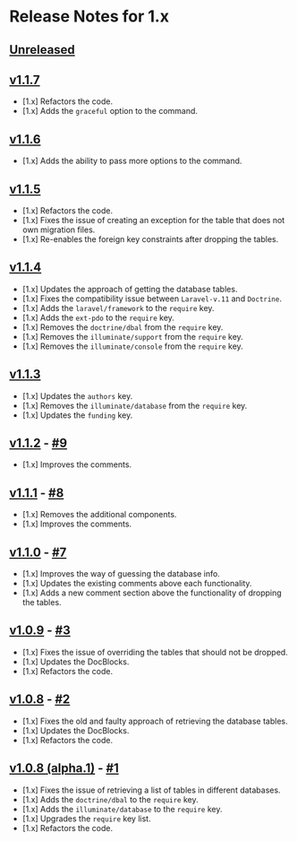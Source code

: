 # Release Notes for 1.x

## [Unreleased](https://github.com/mahmoudmohamedramadan/custom-fresh/compare/v1.1.7...1.x)

## [v1.1.7](https://github.com/mahmoudmohamedramadan/custom-fresh/releases/tag/v1.1.7)

- [1.x] Refactors the code.
- [1.x] Adds the `graceful` option to the command.

## [v1.1.6](https://github.com/mahmoudmohamedramadan/custom-fresh/releases/tag/v1.1.6)

- [1.x] Adds the ability to pass more options to the command.

## [v1.1.5](https://github.com/mahmoudmohamedramadan/custom-fresh/releases/tag/v1.1.5)

- [1.x] Refactors the code.
- [1.x] Fixes the issue of creating an exception for the table that does not own migration files.
- [1.x] Re-enables the foreign key constraints after dropping the tables.

## [v1.1.4](https://github.com/mahmoudmohamedramadan/custom-fresh/releases/tag/v1.1.4)

- [1.x] Updates the approach of getting the database tables.
- [1.x] Fixes the compatibility issue between `Laravel-v.11` and `Doctrine`.
- [1.x] Adds the `laravel/framework` to the `require` key.
- [1.x] Adds the `ext-pdo` to the `require` key.
- [1.x] Removes the `doctrine/dbal` from the `require` key.
- [1.x] Removes the `illuminate/support` from the `require` key.
- [1.x] Removes the `illuminate/console` from the `require` key.

## [v1.1.3](https://github.com/mahmoudmohamedramadan/custom-fresh/releases/tag/v1.1.3)

- [1.x] Updates the `authors` key.
- [1.x] Removes the `illuminate/database` from the `require` key.
- [1.x] Updates the `funding` key.

## [v1.1.2](https://github.com/mahmoudmohamedramadan/custom-fresh/releases/tag/v1.1.2) - [#9](https://github.com/mahmoudmohamedramadan/custom-fresh/pull/9)

- [1.x] Improves the comments.

## [v1.1.1](https://github.com/mahmoudmohamedramadan/custom-fresh/releases/tag/v1.1.1) - [#8](https://github.com/mahmoudmohamedramadan/custom-fresh/pull/8)

- [1.x] Removes the additional components.
- [1.x] Improves the comments.

## [v1.1.0](https://github.com/mahmoudmohamedramadan/custom-fresh/releases/tag/v1.1.0) - [#7](https://github.com/mahmoudmohamedramadan/custom-fresh/pull/7)

- [1.x] Improves the way of guessing the database info.
- [1.x] Updates the existing comments above each functionality.
- [1.x] Adds a new comment section above the functionality of dropping the tables.

## [v1.0.9](https://github.com/mahmoudmohamedramadan/custom-fresh/releases/tag/v1.0.9) - [#3](https://github.com/mahmoudmohamedramadan/custom-fresh/pull/3)

- [1.x] Fixes the issue of overriding the tables that should not be dropped.
- [1.x] Updates the DocBlocks.
- [1.x] Refactors the code.

## [v1.0.8](https://github.com/mahmoudmohamedramadan/custom-fresh/releases/tag/v1.0.8) - [#2](https://github.com/mahmoudmohamedramadan/custom-fresh/pull/2)

- [1.x] Fixes the old and faulty approach of retrieving the database tables.
- [1.x] Updates the DocBlocks.
- [1.x] Refactors the code.

## [v1.0.8 (alpha.1)](https://github.com/mahmoudmohamedramadan/custom-fresh/releases/tag/v1.0.8-alpha.1) - [#1](https://github.com/mahmoudmohamedramadan/custom-fresh/pull/1)

- [1.x] Fixes the issue of retrieving a list of tables in different databases.
- [1.x] Adds the `doctrine/dbal` to the `require` key.
- [1.x] Adds the `illuminate/database` to the `require` key.
- [1.x] Upgrades the `require` key list.
- [1.x] Refactors the code.
